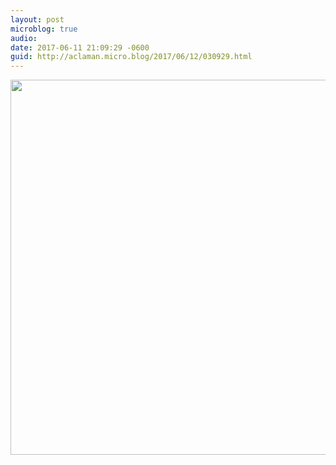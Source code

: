 ```yaml
---
layout: post
microblog: true
audio: 
date: 2017-06-11 21:09:29 -0600
guid: http://aclaman.micro.blog/2017/06/12/030929.html
---
```



<img src="http://micro.alexclaman.com/uploads/2018/289853f969.jpg" width="600" height="600" />
